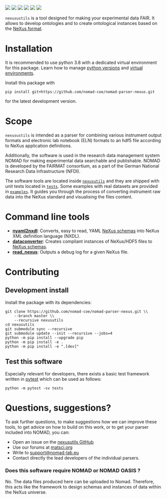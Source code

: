 ![](https://github.com/nomad-coe/nomad-parser-nexus/actions/workflows/pytest.yml/badge.svg)
![](https://github.com/nomad-coe/nomad-parser-nexus/actions/workflows/pylint.yml/badge.svg)
![](https://img.shields.io/pypi/pyversions/nexusutils)
![](https://img.shields.io/pypi/l/nexusutils)
![](https://img.shields.io/pypi/v/nexusutils)
![](https://coveralls.io/repos/github/nomad-coe/nomad-parser-nexus/badge.svg?branch=master)

`nexusustils` is a tool designed for making your experimental data FAIR.
It allows to develop ontologies and to create ontological instances based on the [NeXus format](https://www.nexusformat.org/).

# Installation

It is recommended to use python 3.8 with a dedicated virtual environment for this package.
Learn how to manage [python versions](https://github.com/pyenv/pyenv) and
[virtual environments](https://realpython.com/python-virtual-environments-a-primer/).

Install this package with

```shell
pip install git+https://github.com/nomad-coe/nomad-parser-nexus.git
```

for the latest development version.

# Scope

`nexusustils` is intended as a parser for combining various instrument output formats and electronic lab notebook (ELN) formats to an hdf5 file according to NeXus application definitions.

Additionally, the software is used in the research data management system NOMAD for
making experimental data searchable and publishable.
NOMAD is developed by the FAIRMAT consortium, as a part of the German National Research Data Infrastructure
(NFDI).

The software tools are located inside [`nexusutils`](nexusutils/) and they are
shipped with unit tests located in [`tests`](tests/).
Some examples with real datasets are provided in [`examples`](examples/).
It guides you through the process of converting instrument raw
data into the NeXus standard and visualising the files content.

# Command line tools

- [**nyaml2nxdl**](nexusutils/nyaml2nxdl/README.md): Converts, easy to read, YAML [NeXus schemas](https://nexusformat.org) into NeXus XML definition language (NXDL).
- [**dataconverter**](nexusutils/dataconverter/README.md): Creates compliant instances of NeXus/HDF5 files to [NeXus schemas](https://nexusformat.org).
- [**read_nexus**](nexusutils/nexus/README.md): Outputs a debug log for a given NeXus file.

# Contributing

## Development install

Install the package with its dependencies:

```shell
git clone https://github.com/nomad-coe/nomad-parser-nexus.git \\
    --branch master \\
    --recursive nexusutils
cd nexusutils
git submodule sync --recursive
git submodule update --init --recursive --jobs=4
python -m pip install --upgrade pip
python -m pip install -e .
python -m pip install -e ".[dev]"
```

## Test this software

Especially relevant for developers, there exists a basic test framework written in
[pytest](https://docs.pytest.org/en/stable/) which can be used as follows:

```shell
python -m pytest -sv tests
```

# Questions, suggestions?

To ask further questions, to make suggestions how we can improve these tools, to get advice
on how to build on this work, or to get your parser included into NOMAD, you can:

- Open an issue on the [nexusutils GitHub](https://github.com/nomad-coe/nomad-parser-nexus/issues)
- Use our forums at [matsci.org](https://matsci.org/c/nomad/32)
- Write to [support@nomad-lab.eu](mailto:support@nomad-lab.eu)
- Contact directly the lead developers of the individual parsers.

### Does this software require NOMAD or NOMAD OASIS ?

No. The data files produced here can be uploaded to Nomad. Therefore, this acts like the framework to design schemas and instances of data within the NeXus universe.
